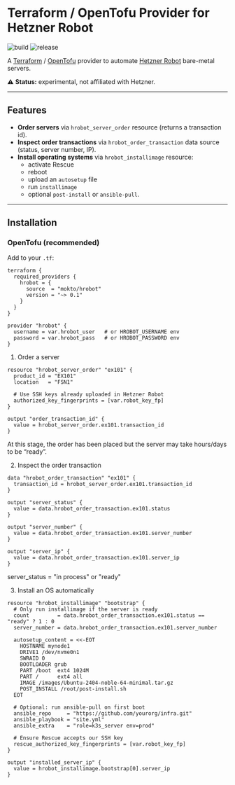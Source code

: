 # Terraform / OpenTofu Provider for Hetzner Robot

![build](https://github.com/mokto/terraform-provider-hrobot/actions/workflows/test.yml/badge.svg)
![release](https://github.com/mokto/terraform-provider-hrobot/actions/workflows/release.yml/badge.svg)

A [Terraform](https://www.terraform.io) / [OpenTofu](https://opentofu.org) provider to automate [Hetzner Robot](https://robot.hetzner.com/) bare-metal servers.

⚠️ **Status:** experimental, not affiliated with Hetzner.

---

## Features

- **Order servers** via `hrobot_server_order` resource (returns a transaction id).
- **Inspect order transactions** via `hrobot_order_transaction` data source (status, server number, IP).
- **Install operating systems** via `hrobot_installimage` resource:
  - activate Rescue
  - reboot
  - upload an `autosetup` file
  - run `installimage`
  - optional `post-install` or `ansible-pull`.

---

## Installation

### OpenTofu (recommended)

Add to your `.tf`:

```hcl
terraform {
  required_providers {
    hrobot = {
      source  = "mokto/hrobot"
      version = "~> 0.1"
    }
  }
}

provider "hrobot" {
  username = var.hrobot_user   # or HROBOT_USERNAME env
  password = var.hrobot_pass   # or HROBOT_PASSWORD env
}
```

1. Order a server

```hcl
resource "hrobot_server_order" "ex101" {
  product_id = "EX101"
  location   = "FSN1"

  # Use SSH keys already uploaded in Hetzner Robot
  authorized_key_fingerprints = [var.robot_key_fp]
}

output "order_transaction_id" {
  value = hrobot_server_order.ex101.transaction_id
}
```

At this stage, the order has been placed but the server may take hours/days to be “ready”.


2. Inspect the order transaction

```hcl
data "hrobot_order_transaction" "ex101" {
  transaction_id = hrobot_server_order.ex101.transaction_id
}

output "server_status" {
  value = data.hrobot_order_transaction.ex101.status
}

output "server_number" {
  value = data.hrobot_order_transaction.ex101.server_number
}

output "server_ip" {
  value = data.hrobot_order_transaction.ex101.server_ip
}
```

server_status  = "in process" or "ready"


3. Install an OS automatically

```
resource "hrobot_installimage" "bootstrap" {
  # Only run installimage if the server is ready
  count         = data.hrobot_order_transaction.ex101.status == "ready" ? 1 : 0
  server_number = data.hrobot_order_transaction.ex101.server_number

  autosetup_content = <<-EOT
    HOSTNAME mynode1
    DRIVE1 /dev/nvme0n1
    SWRAID 0
    BOOTLOADER grub
    PART /boot  ext4 1024M
    PART /      ext4 all
    IMAGE /images/Ubuntu-2404-noble-64-minimal.tar.gz
    POST_INSTALL /root/post-install.sh
  EOT

  # Optional: run ansible-pull on first boot
  ansible_repo     = "https://github.com/yourorg/infra.git"
  ansible_playbook = "site.yml"
  ansible_extra    = "role=k3s_server env=prod"

  # Ensure Rescue accepts our SSH key
  rescue_authorized_key_fingerprints = [var.robot_key_fp]
}

output "installed_server_ip" {
  value = hrobot_installimage.bootstrap[0].server_ip
}
```
